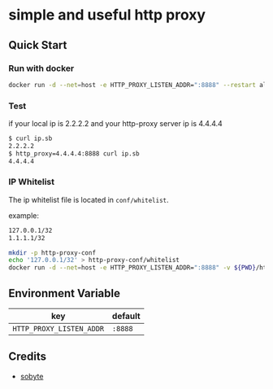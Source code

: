 # simple and useful http proxy

## Quick Start

### Run with docker

```bash
docker run -d --net=host -e HTTP_PROXY_LISTEN_ADDR=":8888" --restart always --name http-proxy gobai/http-proxy:v0.1.6
```

### Test

if your local ip is 2.2.2.2 and your http-proxy server ip is 4.4.4.4

```bash
$ curl ip.sb
2.2.2.2
$ http_proxy=4.4.4.4:8888 curl ip.sb
4.4.4.4
```

### IP Whitelist

The ip whitelist file is located in `conf/whitelist`.

example:

```bash
127.0.0.1/32
1.1.1.1/32
```

```bash
mkdir -p http-proxy-conf
echo '127.0.0.1/32' > http-proxy-conf/whitelist
docker run -d --net=host -e HTTP_PROXY_LISTEN_ADDR=":8888" -v ${PWD}/http-proxy-conf:/conf --restart always --name http-proxy gobai/http-proxy:v0.1.6
```

## Environment Variable

| key | default |
| --- | - |
| `HTTP_PROXY_LISTEN_ADDR` | `:8888` |

## Credits

- [sobyte](https://www.sobyte.net/post/2021-09/https-proxy-in-golang-in-less-than-100-lines-of-code/)

